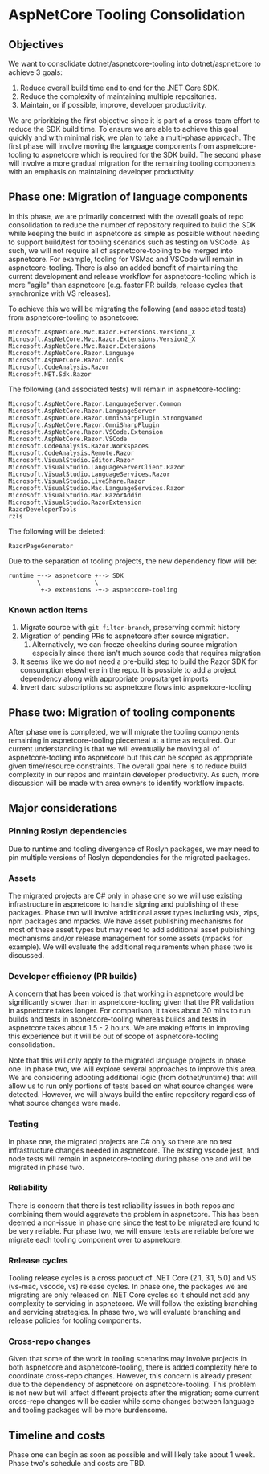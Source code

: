 # AspNetCore Tooling Consolidation

## Objectives

We want to consolidate dotnet/aspnetcore-tooling into dotnet/aspnetcore to achieve 3 goals:

1. Reduce overall build time end to end for the .NET Core SDK.
2. Reduce the complexity of maintaining multiple repositories.
3. Maintain, or if possible, improve, developer productivity.

We are prioritizing the first objective since it is part of a cross-team effort to reduce the SDK build time. To ensure we are able to achieve this goal quickly and with minimal risk, we plan to take a multi-phase approach. The first phase will involve moving the language components from aspnetcore-tooling to aspnetcore which is required for the SDK build. The second phase will involve a more gradual migration for the remaining tooling components with an emphasis on maintaining developer productivity.

## Phase one: Migration of language components

In this phase, we are primarily concerned with the overall goals of repo consolidation to reduce the number of repository required to build the SDK while keeping the build in aspnetcore as simple as possible without needing to support build/test for tooling scenarios such as testing on VSCode. As such, we will not require all of aspnetcore-tooling to be merged into aspnetcore. For example, tooling for VSMac and VSCode will remain in aspnetcore-tooling. There is also an added benefit of maintaining the current development and release workflow for aspnetcore-tooling which is more "agile" than aspnetcore (e.g. faster PR builds, release cycles that synchronize with VS releases).

To achieve this we will be migrating the following (and associated tests) from aspnetcore-tooling to aspnetcore:

```text
Microsoft.AspNetCore.Mvc.Razor.Extensions.Version1_X
Microsoft.AspNetCore.Mvc.Razor.Extensions.Version2_X
Microsoft.AspNetCore.Mvc.Razor.Extensions
Microsoft.AspNetCore.Razor.Language
Microsoft.AspNetCore.Razor.Tools
Microsoft.CodeAnalysis.Razor
Microsoft.NET.Sdk.Razor
```

The following (and associated tests) will remain in aspnetcore-tooling:

```text
Microsoft.AspNetCore.Razor.LanguageServer.Common
Microsoft.AspNetCore.Razor.LanguageServer
Microsoft.AspNetCore.Razor.OmniSharpPlugin.StrongNamed
Microsoft.AspNetCore.Razor.OmniSharpPlugin
Microsoft.AspNetCore.Razor.VSCode.Extension
Microsoft.AspNetCore.Razor.VSCode
Microsoft.CodeAnalysis.Razor.Workspaces
Microsoft.CodeAnalysis.Remote.Razor
Microsoft.VisualStudio.Editor.Razor
Microsoft.VisualStudio.LanguageServerClient.Razor
Microsoft.VisualStudio.LanguageServices.Razor
Microsoft.VisualStudio.LiveShare.Razor
Microsoft.VisualStudio.Mac.LanguageServices.Razor
Microsoft.VisualStudio.Mac.RazorAddin
Microsoft.VisualStudio.RazorExtension
RazorDeveloperTools
rzls
```

The following will be deleted:

```text
RazorPageGenerator
```

Due to the separation of tooling projects, the new dependency flow will be:

```text
runtime +--> aspnetcore +--> SDK
        \               \
         +-> extensions -+-> aspnetcore-tooling
```

### Known action items

1. Migrate source with `git filter-branch`, preserving commit history
2. Migration of pending PRs to aspnetcore after source migration.
   1. Alternatively, we can freeze checkins during source migration especially since there isn't much source code that requires migration
3. It seems like we do not need a pre-build step to build the Razor SDK for consumption elsewhere in the repo. It is possible to add a project dependency along with appropriate props/target imports
4. Invert darc subscriptions so aspnetcore flows into aspnetcore-tooling

## Phase two: Migration of tooling components

After phase one is completed, we will migrate the tooling components remaining in aspnetcore-tooling piecemeal at a time as required. Our current understanding is that we will eventually be moving all of aspnetcore-tooling into aspnetcore but this can be scoped as appropriate given time/resource constraints. The overall goal here is to reduce build complexity in our repos and maintain developer productivity. As such, more discussion will be made with area owners to identify workflow impacts.

## Major considerations

### Pinning Roslyn dependencies

Due to runtime and tooling divergence of Roslyn packages, we may need to pin multiple versions of Roslyn dependencies for the migrated packages.

### Assets

The migrated projects are C# only in phase one so we will use existing infrastructure in aspnetcore to handle signing and publishing of these packages. Phase two will involve additional asset types including vsix, zips, npm packages and mpacks. We have asset publishing mechanisms for most of these asset types but may need to add additional asset publishing mechanisms and/or release management for some assets (mpacks for example). We will evaluate the additional requirements when phase two is discussed.

### Developer efficiency (PR builds)

A concern that has been voiced is that working in aspnetcore would be significantly slower than in aspnetcore-tooling given that the PR validation in aspnetcore takes longer. For comparison, it takes about 30 mins to run builds and tests in aspnetcore-tooling whereas builds and tests in aspnetcore takes about 1.5 - 2 hours. We are making efforts in improving this experience but it will be out of scope of aspnetcore-tooling consolidation.

 Note that this will only apply to the migrated language projects in phase one. In phase two, we will explore several approaches to improve this area. We are considering adopting additional logic (from dotnet/runtime) that will allow us to run only portions of tests based on what source changes were detected. However, we will always build the entire repository regardless of what source changes were made.

### Testing

In phase one, the migrated projects are C# only so there are no test infrastructure changes needed in aspnetcore. The existing vscode jest, and node tests will remain in aspnetcore-tooling during phase one and will be migrated in phase two.

### Reliability

There is concern that there is test reliability issues in both repos and combining them would aggravate the problem in aspnetcore. This has been deemed a non-issue in phase one since the test to be migrated are found to be very reliable. For phase two, we will ensure tests are reliable before we migrate each tooling component over to aspnetcore.

### Release cycles

Tooling release cycles is a cross product of .NET Core (2.1, 3.1, 5.0) and VS (vs-mac, vscode, vs) release cycles. In phase one, the packages we are migrating are only released on .NET Core cycles so it should not add any complexity to servicing in aspnetcore. We will follow the existing branching and servicing strategies. In phase two, we will evaluate branching and release policies for tooling components.

### Cross-repo changes

Given that some of the work in tooling scenarios may involve projects in both aspnetcore and aspnetcore-tooling, there is added complexity here to coordinate cross-repo changes. However, this concern is already present due to the dependency of aspnetcore on aspnetcore-tooling. This problem is not new but will affect different projects after the migration; some current cross-repo changes will be easier while some changes between language and tooling packages will be more burdensome.

## Timeline and costs

Phase one can begin as soon as possible and will likely take about 1 week. Phase two's schedule and costs are TBD.
